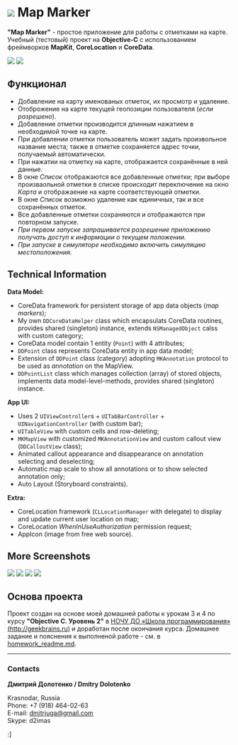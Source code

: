 # ![](https://github.com/DmitrJuga/MapMarker/blob/master/MapMarker/Images.xcassets/AppIcon.appiconset/mapmarker-29@2x.png)  Map Marker

**"Map Marker"** - простое приложение для работы с отметками на карте. Учебный (тестовый) проект на **Objective-C** c использованием фреймворков **MapKit**, **CoreLocation** и **CoreData**.

![](https://github.com/DmitrJuga/MapMarker/blob/master/screenshots/screenshot1.png)
![](https://github.com/DmitrJuga/MapMarker/blob/master/screenshots/screenshot2.png)


## Функционал

- Добавление на карту именованых отметок, их просмотр и удаление.
- Отоброжение на карте текущей геопозиции пользователя (*если разрешено*).
- Добавление отметки производится длинным нажатием в необходимой точке на карте.
- При добавлении отметки пользователь может задать произвольное название места; также в отметке сохраняется адрес точки, получаемый автоматически.
- При нажатии на отметку на карте, отображается сохранённые в ней данные.
- В окне *Список* отображаются все добавленные отметки; при выборе произваольной отметки в списке происходит переключение на окно *Карта* и отображаение на карте соответствующей отметки.
- В окне *Список* возможно удаление как единичных, так и все сохранённых отметок.
- Все добавленные отметки сохраняются и отображаются при повторном запуске.
- *При первом запуске запрашивается разрешение приложению получать доступ к информации о текущем положении.*
- *При запуске в симуляторе необходимо включить симуляцию местоположения.*

## Technical Information

**Data Model:**
- CoreData framework for persistent storage of app data objects (*map markers*);
- My own `DDCoreDataHelper` class which encapsulats CoreData routines, provides shared (singleton) instance, extends `NSManagedObject` calss with custom category;
- CoreData model contain 1 entity (`Point`) with 4 attributes;
- `DDPoint` class represents CoreData entity in app data model;
- Extension of `DDPoint` class (category) adopting `MKAnnotation` protocol to be used as *annotation* on the MapView.
- `DDPointList` class which manages collection (array) of stored objects, implements data model-level-methods, provides shared (singleton) instance.

**App UI:**
- Uses 2 `UIViewController`s + `UITabBarController` + `UINavigationController` (with custom bar);
- `UITableView` with custom cells and row-deleting;
- `MKMapView` with customized `MKAnnotationView` and custom callout view (`DDCalloutView` class);
- Animated callout appearance and disappearance on annotation selecting and deselecting;
- Automatic map scale to show all annotations or to show selected annotation only;
- Auto Layout (Storyboard constraints).

**Extra:**
- CoreLocation framework (`CLLocationManager` with delegate) to display and update current user location on map;
- CoreLocation *WhenInUseAuthorization* permission request;
- AppIcon (image from free web source).


## More Screenshots

![](https://github.com/DmitrJuga/MapMarker/blob/master/screenshots/screenshot3.png)
![](https://github.com/DmitrJuga/MapMarker/blob/master/screenshots/screenshot4.png)
![](https://github.com/DmitrJuga/MapMarker/blob/master/screenshots/screenshot5.png)
![](https://github.com/DmitrJuga/MapMarker/blob/master/screenshots/screenshot6.png)

## Основа проекта

Проект создан на основе моей домашней работы к урокам 3 и 4 по курсу **"Objective C. Уровень 2"** в [НОЧУ ДО «Школа программирования» (http://geekbrains.ru)](http://geekbrains.ru/) и доработан после окончания курса. Домашнее задание и пояснения к выполненой работе - см. в [homework_readme.md](https://github.com/DmitrJuga/MapMarker/blob/master/homework_readme.md).

---

### Contacts

**Дмитрий Долотенко / Dmitry Dolotenko**

Krasnodar, Russia   
Phone: +7 (918) 464-02-63   
E-mail: <dmitrjuga@gmail.com>   
Skype: d2imas

:]

